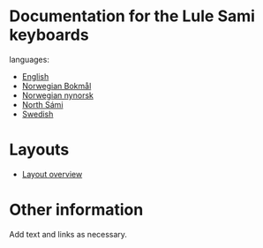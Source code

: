 # Documentation for the Lule Sami keyboards

languages:

-   [English](en.lproj/readme.html)
-   [Norwegian Bokmål](no.lproj/readme.html)
-   [Norwegian nynorsk](nn.lproj/readme.html)
-   [North Sámi](se.lproj/readme.html)
-   [Swedish](sv.lproj/readme.html)

# Layouts

-   [Layout overview](layout.html)

# Other information

Add text and links as necessary.
